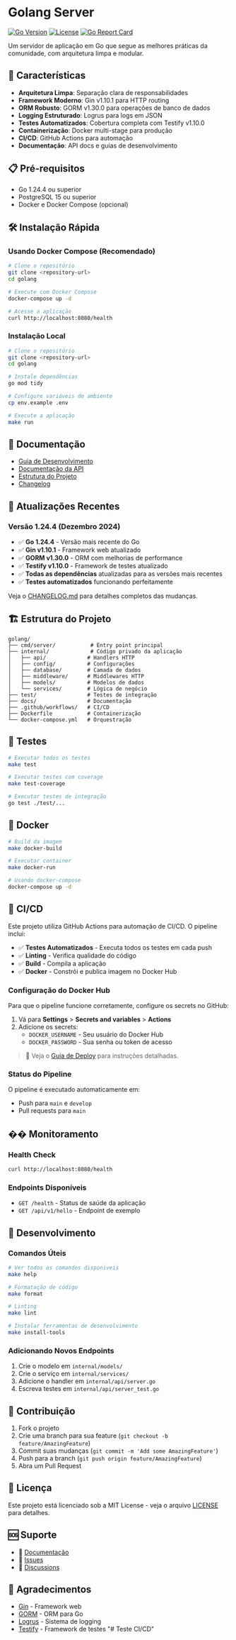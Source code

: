# Golang Server

[![Go Version](https://img.shields.io/badge/Go-1.24.4-blue.svg)](https://golang.org/)
[![License](https://img.shields.io/badge/License-MIT-green.svg)](LICENSE)
[![Go Report Card](https://goreportcard.com/badge/github.com/yourusername/golang)](https://goreportcard.com/report/github.com/yourusername/golang)

Um servidor de aplicação em Go que segue as melhores práticas da comunidade, com arquitetura limpa e modular.

## 🚀 Características

- **Arquitetura Limpa**: Separação clara de responsabilidades
- **Framework Moderno**: Gin v1.10.1 para HTTP routing
- **ORM Robusto**: GORM v1.30.0 para operações de banco de dados
- **Logging Estruturado**: Logrus para logs em JSON
- **Testes Automatizados**: Cobertura completa com Testify v1.10.0
- **Containerização**: Docker multi-stage para produção
- **CI/CD**: GitHub Actions para automação
- **Documentação**: API docs e guias de desenvolvimento

## 📋 Pré-requisitos

- Go 1.24.4 ou superior
- PostgreSQL 15 ou superior
- Docker e Docker Compose (opcional)

## 🛠️ Instalação Rápida

### Usando Docker Compose (Recomendado)

```bash
# Clone o repositório
git clone <repository-url>
cd golang

# Execute com Docker Compose
docker-compose up -d

# Acesse a aplicação
curl http://localhost:8080/health
```

### Instalação Local

```bash
# Clone o repositório
git clone <repository-url>
cd golang

# Instale dependências
go mod tidy

# Configure variáveis de ambiente
cp env.example .env

# Execute a aplicação
make run
```

## 📖 Documentação

- [Guia de Desenvolvimento](docs/README.md)
- [Documentação da API](docs/API.md)
- [Estrutura do Projeto](docs/README.md#estrutura-do-projeto)
- [Changelog](CHANGELOG.md)

## 🔄 Atualizações Recentes

### Versão 1.24.4 (Dezembro 2024)
- ✅ **Go 1.24.4** - Versão mais recente do Go
- ✅ **Gin v1.10.1** - Framework web atualizado
- ✅ **GORM v1.30.0** - ORM com melhorias de performance
- ✅ **Testify v1.10.0** - Framework de testes atualizado
- ✅ **Todas as dependências** atualizadas para as versões mais recentes
- ✅ **Testes automatizados** funcionando perfeitamente

Veja o [CHANGELOG.md](CHANGELOG.md) para detalhes completos das mudanças.

## 🏗️ Estrutura do Projeto

```
golang/
├── cmd/server/           # Entry point principal
├── internal/             # Código privado da aplicação
│   ├── api/             # Handlers HTTP
│   ├── config/          # Configurações
│   ├── database/        # Camada de dados
│   ├── middleware/      # Middlewares HTTP
│   ├── models/          # Modelos de dados
│   └── services/        # Lógica de negócio
├── test/                # Testes de integração
├── docs/                # Documentação
├── .github/workflows/   # CI/CD
├── Dockerfile           # Containerização
└── docker-compose.yml   # Orquestração
```

## 🧪 Testes

```bash
# Executar todos os testes
make test

# Executar testes com coverage
make test-coverage

# Executar testes de integração
go test ./test/...
```

## 🐳 Docker

```bash
# Build da imagem
make docker-build

# Executar container
make docker-run

# Usando docker-compose
docker-compose up -d
```

## 🚀 CI/CD

Este projeto utiliza GitHub Actions para automação de CI/CD. O pipeline inclui:

- ✅ **Testes Automatizados** - Executa todos os testes em cada push
- ✅ **Linting** - Verifica qualidade do código
- ✅ **Build** - Compila a aplicação
- ✅ **Docker** - Constrói e publica imagem no Docker Hub

### Configuração do Docker Hub

Para que o pipeline funcione corretamente, configure os secrets no GitHub:

1. Vá para **Settings** > **Secrets and variables** > **Actions**
2. Adicione os secrets:
   - `DOCKER_USERNAME` - Seu usuário do Docker Hub
   - `DOCKER_PASSWORD` - Sua senha ou token de acesso

> 📖 Veja o [Guia de Deploy](docs/DEPLOYMENT.md) para instruções detalhadas.

### Status do Pipeline

O pipeline é executado automaticamente em:
- Push para `main` e `develop`
- Pull requests para `main`

## �� Monitoramento

### Health Check

```bash
curl http://localhost:8080/health
```

### Endpoints Disponíveis

- `GET /health` - Status de saúde da aplicação
- `GET /api/v1/hello` - Endpoint de exemplo

## 🔧 Desenvolvimento

### Comandos Úteis

```bash
# Ver todos os comandos disponíveis
make help

# Formatação de código
make format

# Linting
make lint

# Instalar ferramentas de desenvolvimento
make install-tools
```

### Adicionando Novos Endpoints

1. Crie o modelo em `internal/models/`
2. Crie o serviço em `internal/services/`
3. Adicione o handler em `internal/api/server.go`
4. Escreva testes em `internal/api/server_test.go`

## 🤝 Contribuição

1. Fork o projeto
2. Crie uma branch para sua feature (`git checkout -b feature/AmazingFeature`)
3. Commit suas mudanças (`git commit -m 'Add some AmazingFeature'`)
4. Push para a branch (`git push origin feature/AmazingFeature`)
5. Abra um Pull Request

## 📄 Licença

Este projeto está licenciado sob a MIT License - veja o arquivo [LICENSE](LICENSE) para detalhes.

## 🆘 Suporte

- 📖 [Documentação](docs/README.md)
- 🐛 [Issues](https://github.com/yourusername/golang/issues)
- 💬 [Discussions](https://github.com/yourusername/golang/discussions)

## 🙏 Agradecimentos

- [Gin](https://github.com/gin-gonic/gin) - Framework web
- [GORM](https://gorm.io/) - ORM para Go
- [Logrus](https://github.com/sirupsen/logrus) - Sistema de logging
- [Testify](https://github.com/stretchr/testify) - Framework de testes
"# Teste CI/CD" 
